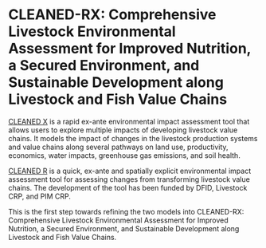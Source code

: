 # CLEANED-RX: Comprehensive Livestock Environmental Assessment for Improved Nutrition, a Secured Environment, and Sustainable Development along Livestock and Fish Value Chains	

[CLEANED X](https://cgspace.cgiar.org/handle/10568/91205) is a rapid ex-ante environmental impact assessment tool that allows users to explore multiple impacts of developing livestock value chains. It models the impact of changes in the livestock production systems and value chains along several pathways on land use, productivity, economics, water impacts, greenhouse gas emissions, and soil health.

[CLEANED R](https://cgspace.cgiar.org/handle/10568/78474) is a quick, ex-ante and spatially explicit environmental impact assessment tool for assessing changes from transforming livestock value chains. The development of the tool has been funded by DFID, Livestock CRP, and PIM CRP.

This is the first step towards refining the two models into CLEANED-RX: Comprehensive Livestock Environmental Assessment for Improved Nutrition, a Secured Environment, and Sustainable Development along Livestock and Fish Value Chains.
